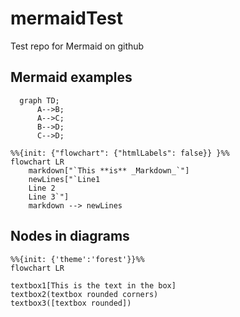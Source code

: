 # mermaidTest
Test repo for Mermaid on github


## Mermaid examples

```mermaid
  graph TD;
      A-->B;
      A-->C;
      B-->D;
      C-->D;
```

```mermaid
%%{init: {"flowchart": {"htmlLabels": false}} }%%
flowchart LR
    markdown["`This **is** _Markdown_`"]
    newLines["`Line1
    Line 2
    Line 3`"]
    markdown --> newLines

```

## Nodes in diagrams
```mermaid
%%{init: {'theme':'forest'}}%%
flowchart LR

textbox1[This is the text in the box]
textbox2(textbox rounded corners)
textbox3([textbox rounded])


```
